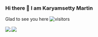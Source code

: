 ### Hi there 👋 I am  Karyamsetty Martin

Glad to see you here ![visitors](https://visitor-badge.glitch.me/badge?page_id=page.id)

<a href="https://github.com/ksnmartin">
  <img align="center" src="https://github-readme-stats.vercel.app/api?username=ksnmartin&count_private=true&show_icons=true&theme=radical&hide_rank=false" />
</a>
<a href="https://github.com/anuraghazra/convoychat">
  <img align="center" src="https://github-readme-stats.vercel.app/api/top-langs/?username=ksnmartin&layout=compact" />
</a>

